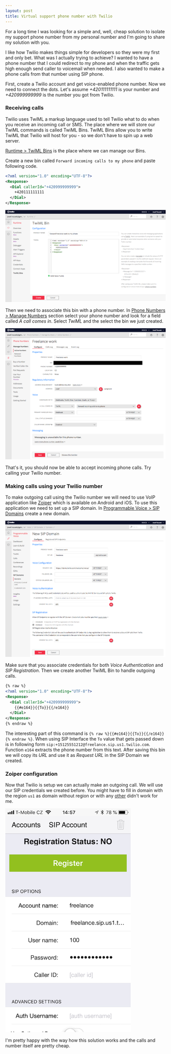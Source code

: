 ```yaml
---
layout: post
title: Virtual support phone number with Twilio
---
```


For a long time I was looking for a simple and, well, cheap solution to isolate my support phone number from my personal number and I'm going to share my solution with you.

I like how Twilio makes things simple for developers so they were my first and only bet. What was I actually trying to achieve? I wanted to have a phone number that I could redirect to my phone and when the traffic gets high enough send caller to voicemail when needed. I also wanted to make a phone calls from that number using SIP phone.

First, create a Twilio account and get voice-enabled phone number. Now we need to connect the dots. Let's assume *+420111111111* is your number and *+420999999999* is the number you got from Twilio.

### Receiving calls

Twilio uses TwiML a markup language used to tell Twilio what to do when you receive an incoming call or SMS. The place where we will store our TwiML commands is called TwiML Bins. TwiML Bins allow you to write TwiML that Twilio will host for you - so we don't have to spin up a web server.

[Runtime > TwiML Bins](https://www.twilio.com/console/runtime/twiml-bins) is the place where we can manage our Bins.

Create a new bin called `Forward incoming calls to my phone` and paste following code.

```xml
<?xml version="1.0" encoding="UTF-8"?>
<Response>
  <Dial callerId="+420999999999">
    +420111111111
  </Dial>
</Response>
```

<p class="post__image-center">
  <img src="/public/twilio-incoming-call-bin.png" alt="" class="post__image post__image-full-width">
</p>

Then we need to associate this bin with a phone number. In [Phone Numbers > Manage Numbers](https://www.twilio.com/console/phone-numbers/incoming) section select your phone number and look for a field called *A call comes in*. Select *TwiML* and the select the bin we just created.

<p class="post__image-center">
  <img src="/public/twilio-number-management.png" alt="" class="post__image post__image-full-width">
</p>

That's it, you should now be able to accept incoming phone calls. Try calling your Twilio number.

### Making calls using your Twilio number

To make outgoing call using the Twilio number we will need to use VoIP application like [Zoiper](https://www.zoiper.com/en/products) which is available on Android and iOS. To use this application we need to set up a SIP domain. In [Programmable Voice > SIP Domains](https://www.twilio.com/console/voice/sip/endpoints) create a new domain.

<p class="post__image-center">
  <img src="/public/twilio-new-sip-domain.png" alt="" class="post__image post__image-full-width">
</p>

Make sure that you associate credentials for both *Voice Authentication* and *SIP Registration*. Then we create another TwiML Bin to handle outgoing calls.

```xml
{% raw %}
<?xml version="1.0" encoding="UTF-8"?>
<Response>
  <Dial callerId="+420999999999">
    {{#e164}}{{To}}{{/e164}}
  </Dial>
</Response>
{% endraw %}
```

The interesting part of this command is `{% raw %}{{#e164}}{{To}}{{/e164}}{% endraw %}`. When using SIP Interface the `To` value that gets passed down is in following form `sip:+15125551212@freelance.sip.us1.twilio.com`. Function `e164` extracts the phone number from this text. After saving this bin we will copy its *URL* and use it as *Request URL* in the SIP Domain we created.

### Zoiper configuration

Now that Twilio is setup we can actually make an outgoing call. We will use our SIP credentials we created before. You might have to fill in domain with the region `us1` as domain without region or with any [other](https://www.twilio.com/docs/voice/api/sending-sip#localized-sip-uris) didn't work for me.

<p class="post__image-center">
  <img src="/public/twilio-zoiper-configuration.jpeg" alt="" class="post__image post__image-full-width">
</p>

I'm pretty happy with the way how this solution works and the calls and number itself are pretty cheap.